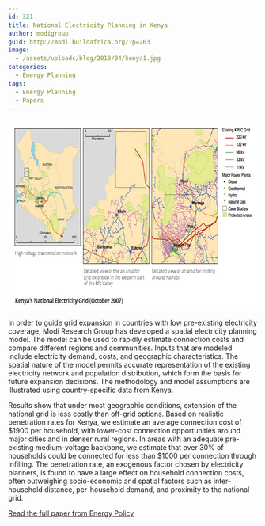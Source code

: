 ```yaml
---
id: 321
title: National Electricity Planning in Kenya
author: modigroup
guid: http://modi.buildafrica.org/?p=263
image:
  - /assets/uploads/blog/2010/04/kenya1.jpg
categories:
  - Energy Planning
tags:
  - Energy Planning
  - Papers
---
```

[<img src="/assets/uploads/blog/2010/01/kenya-energy-planning.jpg" alt="kenya-energy-planning" width="700" height="385" class="alignnone size-full wp-image-2305" />][1] 

In order to guide grid expansion in countries with low pre-existing electricity coverage, Modi Research Group has developed a spatial electricity planning model. The model can be used to rapidly estimate connection costs and compare different regions and communities. <!--more-->Inputs that are modeled include electricity demand, costs, and geographic characteristics. The spatial nature of the model permits accurate representation of the existing electricity network and population distribution, which form the basis for future expansion decisions. The methodology and model assumptions are illustrated using country-specific data from Kenya.

Results show that under most geographic conditions, extension of the national grid is less costly than off-grid options. Based on realistic penetration rates for Kenya, we estimate an average connection cost of $1900 per household, with lower-cost connection opportunities around major cities and in denser rural regions. In areas with an adequate pre-existing medium-voltage backbone, we estimate that over 30% of households could be connected for less than $1000 per connection through infilling. The penetration rate, an exogenous factor chosen by electricity planners, is found to have a large effect on household connection costs, often outweighing socio-economic and spatial factors such as inter- household distance, per-household demand, and proximity to the national grid.

[Read the full paper from Energy Policy][2]

 [1]: /assets/uploads/blog/2010/01/kenya-energy-planning.jpg
 [2]: /assets/uploads/blog/2013/04/Kenya-Paper-Energy-Policy-journal-version.pdf
